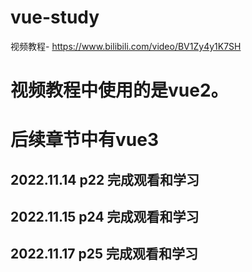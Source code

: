 # vue-study
视频教程-
      https://www.bilibili.com/video/BV1Zy4y1K7SH
# 视频教程中使用的是vue2。

# 后续章节中有vue3 


## 2022.11.14 p22 完成观看和学习
## 2022.11.15 p24 完成观看和学习
## 2022.11.17 p25 完成观看和学习
